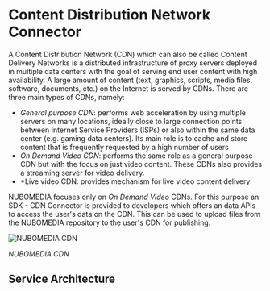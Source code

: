 
# Content Distribution Network Connector
A Content Distribution Network (CDN) which can also be called Content Delivery Networks is a distributed infrastructure of proxy servers deployed in multiple data centers with the goal of serving end user content with high availability. A large amount of content (text, graphics, scripts, media files, software, documents, etc.) on the Internet is served by CDNs. There are three main types of CDNs, namely:
* *General purpose CDN*: performs web acceleration by using multiple servers on many locations, ideally close to large connection points between Internet Service Providers (ISPs) or also within the same data center (e.g. gaming data centers). Its main role is to cache and store content that is frequently requested by a high number of users
* *On Demand Video CDN*: performs the same role as a general purpose CDN but with the focus on just video content. These CDNs also provides a streaming server for video delivery.
* *Live video CDN: provides mechanism for live video content delivery

NUBOMEDIA focuses only on *On Demand Video* CDNs. For this purpose an SDK - CDN Connector is provided to developers which offers an data APIs to access the user's data on the CDN. This can be used to upload files from the NUBOMEDIA repository to the user's CDN for publishing. 

![NUBOMEDIA CDN](../img/cdn-architecture.png)

*NUBOMEDIA CDN*


## Service Architecture
